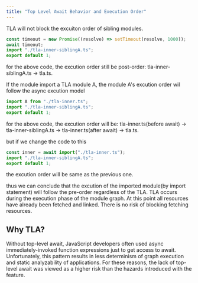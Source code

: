 ```yaml
---
title: "Top Level Await Behavior and Execution Order"
---
```


TLA will not block the excuiton order of sibling modules.
```javascript
const timeout = new Promise((resolve) => setTimeout(resolve, 1000));
await timeout;
import "./tla-inner-siblingA.ts";
export default 1;
```

for the above code, the excution order still be post-order: tla-inner-siblingA.ts -> tla.ts.

If the module import a TLA module A, the module A's excution order wil follow the async excution model
```javascript
import A from "./tla-inner.ts";
import "./tla-inner-siblingA.ts";
export default 1;
```

for the above code, the excution order will be: tla-inner.ts(before await) -> tla-inner-siblingA.ts -> tla-inner.ts(after await) -> tla.ts.


but if we change the code to this
```javascript
const inner = await import("./tla-inner.ts");
import "./tla-inner-siblingA.ts";
export default 1;
```
the excution order will be same as the previous one.

thus we can conclude that the excution of the imported module(by import statement) will follow the pre-order regardless of the TLA.
TLA occurs during the execution phase of the module graph. At this point all resources have already been fetched and linked. There is no risk of blocking fetching resources.


## Why TLA?
Without top-level await, JavaScript developers often used async immediately-invoked function expressions just to get access to await. 
Unfortunately, this pattern results in less determinism of graph execution and static analyzability of applications. For these reasons, 
the lack of top-level await was viewed as a higher risk than the hazards introduced with the feature.